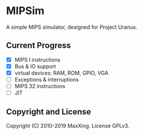 # MIPSim

A simple MIPS simulator, designed for Project Uranus.

## Current Progress

- [x] MIPS I instructions
- [x] Bus & IO support
- [x] virtual devices: RAM, ROM, GPIO, VGA
- [ ] Exceptions & interruptions
- [ ] MIPS 32 instructions
- [ ] JIT

## Copyright and License

Copyright (C) 2010-2019 MaxXing. License GPLv3.
